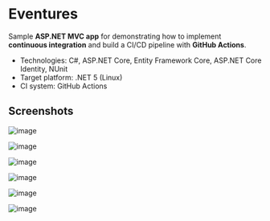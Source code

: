 # Eventures

Sample **ASP.NET MVC app** for demonstrating how to implement **continuous integration** and build a CI/CD pipeline with **GitHub Actions**.
  - Technologies: C#, ASP.NET Core, Entity Framework Core, ASP.NET Core Identity, NUnit
  - Target platform: .NET 5 (Linux)
  - CI system: GitHub Actions

## Screenshots

![image](https://user-images.githubusercontent.com/1689586/108186968-a8ca9500-7116-11eb-8b98-439b91a3117d.png)

![image](https://user-images.githubusercontent.com/1689586/108186975-ab2cef00-7116-11eb-8599-a39f739ede33.png)

![image](https://user-images.githubusercontent.com/1689586/108187759-7a998500-7117-11eb-9b3a-4580a786c582.png)

![image](https://user-images.githubusercontent.com/1689586/108187971-b6344f00-7117-11eb-9d86-6b4830aea906.png)

![image](https://user-images.githubusercontent.com/1689586/108188232-01e6f880-7118-11eb-8cd3-7fb40e96a630.png)

![image](https://user-images.githubusercontent.com/1689586/108191087-66578700-711b-11eb-9af5-1c2d5c747b1d.png)

